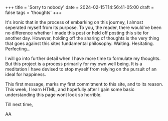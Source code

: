 +++
title = 'Sorry to nobody'
date = 2024-02-15T14:56:41-05:00
draft = false
tags = 'thoughts'
+++

It's ironic that in the process of embarking on this journey, I almost seperated myself from its purpose. To you, the reader, there would've been no difference whether I made this post or held off posting this site for another day. However, holding off the sharing of thoughts is the very thing that goes against this sites fundamental philosophy. Waiting. Hesitating. Perfecting...

I will go into further detail when I have more time to formulate my thoughts. But this project is a process primarily for my own well being. It is a meditation I have devised to stop myself from relying on the pursuit of an ideal for happiness. 

This first message, marks my first commitment to this site, and to its reason. This week, I learn HTML, and hopefully after I gain some basic understanding this page wont look so horrible. 

Till next time, 

AA